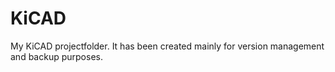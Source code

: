 # KiCAD
My KiCAD projectfolder. It has been created mainly for version management and backup purposes.
